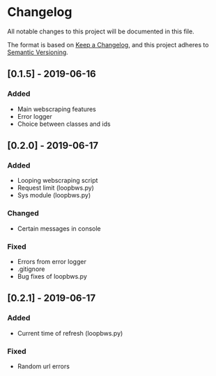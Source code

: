 # Changelog
All notable changes to this project will be documented in this file.

The format is based on [Keep a Changelog](https://keepachangelog.com/en/1.0.0/),
and this project adheres to [Semantic Versioning](https://semver.org/spec/v2.0.0.html).

## [0.1.5] - 2019-06-16
### Added
- Main webscraping features
- Error logger
- Choice between classes and ids

## [0.2.0] - 2019-06-17
### Added
- Looping webscraping script
- Request limit (loopbws.py)
- Sys module (loopbws.py)

### Changed
- Certain messages in console

### Fixed
- Errors from error logger
- .gitignore
- Bug fixes of loopbws.py

## [0.2.1] - 2019-06-17
### Added
- Current time of refresh (loopbws.py)

### Fixed
- Random url errors
